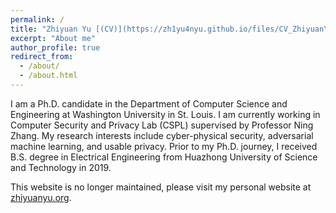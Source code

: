 ```yaml
---
permalink: /
title: "Zhiyuan Yu [(CV)](https://zh1yu4nyu.github.io/files/CV_ZhiyuanYu.pdf)" 
excerpt: "About me"
author_profile: true
redirect_from: 
  - /about/
  - /about.html
---
```

I am a Ph.D. candidate in the Department of Computer Science and Engineering at Washington University in St. Louis. I am currently working in Computer Security and Privacy Lab (CSPL) supervised by Professor Ning Zhang. My research interests include cyber-physical security, adversarial machine learning, and usable privacy. Prior to my Ph.D. journey, I received B.S. degree in Electrical Engineering from Huazhong University of Science and Technology in 2019.

This website is no longer maintained, please visit my personal website at [zhiyuanyu.org](https://zhiyuanyu.org).
